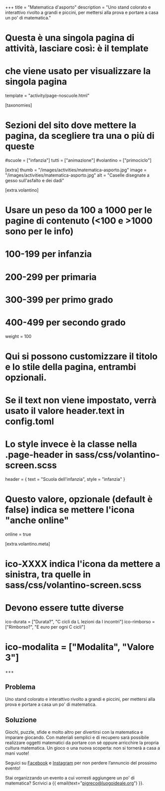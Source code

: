 +++
title = "Matematica d'asporto"
description = "Uno stand colorato e interattivo rivolto a grandi e piccini, per mettersi alla prova e portare a casa un po' di matematica."

# Questa è una singola pagina di attività, lasciare così: è il template
# che viene usato per visualizzare la singola pagina
template = "activity/page-noscuole.html"

[taxonomies]
# Sezioni del sito dove mettere la pagina, da scegliere tra una o più di queste
#scuole = ["infanzia"]
tutti = ["animazione"]
#volantino = ["primociclo"]

[extra]
thumb = "/images/activities/matematica-asporto.jpg"
image = "/images/activities/matematica-asporto.jpg"
alt = "Caselle disegnate a gesso sull'asfalto e dei dadi"

[extra.volantino]
# Usare un peso da 100 a 1000 per le pagine di contenuto (<100 e >1000 sono per le info)
# 100-199 per infanzia
# 200-299 per primaria
# 300-399 per primo grado
# 400-499 per secondo grado
weight = 100
# Qui si possono customizzare il titolo e lo stile della pagina, entrambi opzionali.
# Se il text non viene impostato, verrà usato il valore header.text in config.toml
# Lo style invece è la classe nella .page-header in sass/css/volantino-screen.scss
header = { text = "Scuola dell'infanzia", style = "infanzia" }
# Questo valore, opzionale (default è false) indica se mettere l'icona "anche online"
online = true

[extra.volantino.meta]
# ico-XXXX indica l'icona da mettere a sinistra, tra quelle in sass/css/volantino-screen.scss
# Devono essere tutte diverse 
ico-durata = ["Durata?", "C cicli da L lezioni da I incontri"]
ico-rimborso = ["Rimborso?", "E euro per ogni C cicli"]
# ico-modalita = ["Modalita", "Valore 3"]
+++

<h2 class="ico ico-primogrado-problema">Problema</h2>

Uno stand colorato e interattivo rivolto a grandi e piccini, per mettersi alla prova e portare a casa un po' di matematica.

<h2 class="ico ico-primogrado-soluzione">Soluzione</h2>

Giochi, puzzle, sfide e molto altro per divertirsi con la matematica e imparare giocando. Con materiali semplici e di recupero sarà possibile realizzare oggetti matematici da portare con sé oppure arricchire la propria cultura matematica. Un gioco o una nuova scoperta: non si tornerà a casa a mani vuote! 


Seguici su [Facebook](https://www.facebook.com/pigreco.luogoideale/) e [Instagram](https://www.instagram.com/pigrecoluogoideale/) per non perdere l’annuncio del prossimo evento!  

Stai organizzando un evento a cui vorresti aggiungere un po' di matematica? Scrivici a  {{ email(text="pigreco@luogoideale.org") }}.
